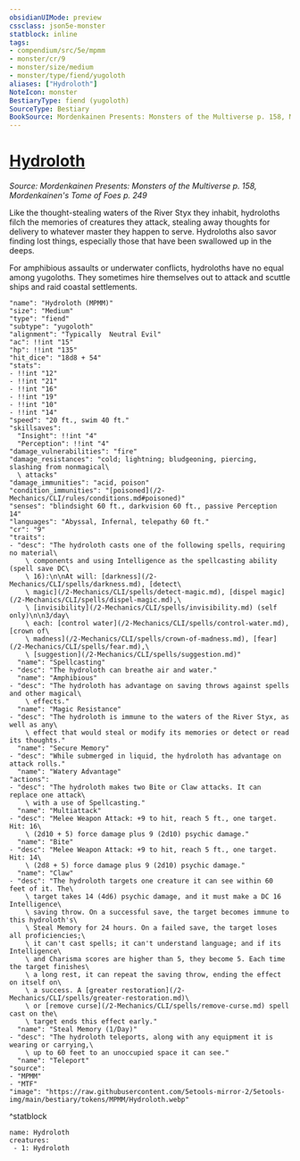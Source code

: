 ```yaml
---
obsidianUIMode: preview
cssclass: json5e-monster
statblock: inline
tags:
- compendium/src/5e/mpmm
- monster/cr/9
- monster/size/medium
- monster/type/fiend/yugoloth
aliases: ["Hydroloth"]
NoteIcon: monster
BestiaryType: fiend (yugoloth)
SourceType: Bestiary
BookSource: Mordenkainen Presents: Monsters of the Multiverse p. 158, Mordenkainen's Tome of Foes p. 249
---
```

# [Hydroloth](2-Mechanics/CLI/bestiary/fiend/hydroloth-mpmm.md)
*Source: Mordenkainen Presents: Monsters of the Multiverse p. 158, Mordenkainen's Tome of Foes p. 249*  

Like the thought-stealing waters of the River Styx they inhabit, hydroloths filch the memories of creatures they attack, stealing away thoughts for delivery to whatever master they happen to serve. Hydroloths also savor finding lost things, especially those that have been swallowed up in the deeps.

For amphibious assaults or underwater conflicts, hydroloths have no equal among yugoloths. They sometimes hire themselves out to attack and scuttle ships and raid coastal settlements.

```statblock
"name": "Hydroloth (MPMM)"
"size": "Medium"
"type": "fiend"
"subtype": "yugoloth"
"alignment": "Typically  Neutral Evil"
"ac": !!int "15"
"hp": !!int "135"
"hit_dice": "18d8 + 54"
"stats":
- !!int "12"
- !!int "21"
- !!int "16"
- !!int "19"
- !!int "10"
- !!int "14"
"speed": "20 ft., swim 40 ft."
"skillsaves":
  "Insight": !!int "4"
  "Perception": !!int "4"
"damage_vulnerabilities": "fire"
"damage_resistances": "cold; lightning; bludgeoning, piercing, slashing from nonmagical\
  \ attacks"
"damage_immunities": "acid, poison"
"condition_immunities": "[poisoned](/2-Mechanics/CLI/rules/conditions.md#poisoned)"
"senses": "blindsight 60 ft., darkvision 60 ft., passive Perception 14"
"languages": "Abyssal, Infernal, telepathy 60 ft."
"cr": "9"
"traits":
- "desc": "The hydroloth casts one of the following spells, requiring no material\
    \ components and using Intelligence as the spellcasting ability (spell save DC\
    \ 16):\n\nAt will: [darkness](/2-Mechanics/CLI/spells/darkness.md), [detect\
    \ magic](/2-Mechanics/CLI/spells/detect-magic.md), [dispel magic](/2-Mechanics/CLI/spells/dispel-magic.md),\
    \ [invisibility](/2-Mechanics/CLI/spells/invisibility.md) (self only)\n\n3/day\
    \ each: [control water](/2-Mechanics/CLI/spells/control-water.md), [crown of\
    \ madness](/2-Mechanics/CLI/spells/crown-of-madness.md), [fear](/2-Mechanics/CLI/spells/fear.md),\
    \ [suggestion](/2-Mechanics/CLI/spells/suggestion.md)"
  "name": "Spellcasting"
- "desc": "The hydroloth can breathe air and water."
  "name": "Amphibious"
- "desc": "The hydroloth has advantage on saving throws against spells and other magical\
    \ effects."
  "name": "Magic Resistance"
- "desc": "The hydroloth is immune to the waters of the River Styx, as well as any\
    \ effect that would steal or modify its memories or detect or read its thoughts."
  "name": "Secure Memory"
- "desc": "While submerged in liquid, the hydroloth has advantage on attack rolls."
  "name": "Watery Advantage"
"actions":
- "desc": "The hydroloth makes two Bite or Claw attacks. It can replace one attack\
    \ with a use of Spellcasting."
  "name": "Multiattack"
- "desc": "Melee Weapon Attack: +9 to hit, reach 5 ft., one target. Hit: 16\
    \ (2d10 + 5) force damage plus 9 (2d10) psychic damage."
  "name": "Bite"
- "desc": "Melee Weapon Attack: +9 to hit, reach 5 ft., one target.  Hit: 14\
    \ (2d8 + 5) force damage plus 9 (2d10) psychic damage."
  "name": "Claw"
- "desc": "The hydroloth targets one creature it can see within 60 feet of it. The\
    \ target takes 14 (4d6) psychic damage, and it must make a DC 16 Intelligence\
    \ saving throw. On a successful save, the target becomes immune to this hydroloth's\
    \ Steal Memory for 24 hours. On a failed save, the target loses all proficiencies;\
    \ it can't cast spells; it can't understand language; and if its Intelligence\
    \ and Charisma scores are higher than 5, they become 5. Each time the target finishes\
    \ a long rest, it can repeat the saving throw, ending the effect on itself on\
    \ a success. A [greater restoration](/2-Mechanics/CLI/spells/greater-restoration.md)\
    \ or [remove curse](/2-Mechanics/CLI/spells/remove-curse.md) spell cast on the\
    \ target ends this effect early."
  "name": "Steal Memory (1/Day)"
- "desc": "The hydroloth teleports, along with any equipment it is wearing or carrying,\
    \ up to 60 feet to an unoccupied space it can see."
  "name": "Teleport"
"source":
- "MPMM"
- "MTF"
"image": "https://raw.githubusercontent.com/5etools-mirror-2/5etools-img/main/bestiary/tokens/MPMM/Hydroloth.webp"
```
^statblock

```encounter-table
name: Hydroloth
creatures:
 - 1: Hydroloth
```
